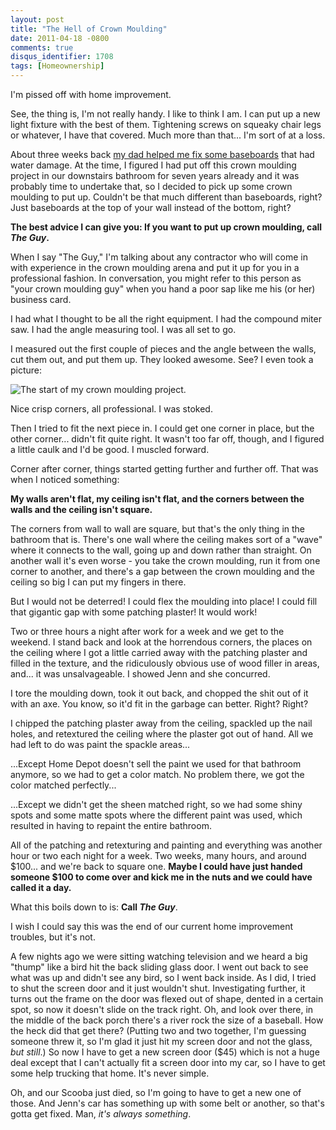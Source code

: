 ```yaml
---
layout: post
title: "The Hell of Crown Moulding"
date: 2011-04-18 -0800
comments: true
disqus_identifier: 1708
tags: [Homeownership]
---
```

I'm pissed off with home improvement.

See, the thing is, I'm not really handy. I like to think I am. I can put
up a new light fixture with the best of them. Tightening screws on
squeaky chair legs or whatever, I have that covered. Much more than
that... I'm sort of at a loss.

About three weeks back [my dad helped me fix some
baseboards](/archive/2011/03/28/fixing-baseboards.aspx) that had water
damage. At the time, I figured I had put off this crown moulding project
in our downstairs bathroom for seven years already and it was probably
time to undertake that, so I decided to pick up some crown moulding to
put up. Couldn't be that much different than baseboards, right? Just
baseboards at the top of your wall instead of the bottom, right?

**The best advice I can give you: If you want to put up crown moulding,
call *The Guy*.**

When I say "The Guy," I'm talking about any contractor who will come in
with experience in the crown moulding arena and put it up for you in a
professional fashion. In conversation, you might refer to this person as
"your crown moulding guy" when you hand a poor sap like me his (or her)
business card.

I had what I thought to be all the right equipment. I had the compound
miter saw. I had the angle measuring tool. I was all set to go.

I measured out the first couple of pieces and the angle between the
walls, cut them out, and put them up. They looked awesome. See? I even
took a picture:

![The start of my crown moulding
project.](https://hyqi8g.blu.livefilestore.com/y2paOubWgfErglBtjXAhcMIzbqYDPsAxrR3JvYJbaENCgq6WIB1IOJtkHCOUs3k-m4bDfUC3ssVcC3vrdf0vfzuThB_QWth5WyIXM76BaSqSCI/20110418crownmoulding.jpg?psid=1)

Nice crisp corners, all professional. I was stoked.

Then I tried to fit the next piece in. I could get one corner in place,
but the other corner... didn't fit quite right. It wasn't too far off,
though, and I figured a little caulk and I'd be good. I muscled forward.

Corner after corner, things started getting further and further off.
That was when I noticed something:

**My walls aren't flat, my ceiling isn't flat, and the corners between
the walls and the ceiling isn't square.**

The corners from wall to wall are square, but that's the only thing in
the bathroom that is. There's one wall where the ceiling makes sort of a
"wave" where it connects to the wall, going up and down rather than
straight. On another wall it's even worse - you take the crown moulding,
run it from one corner to another, and there's a gap between the crown
moulding and the ceiling so big I can put my fingers in there.

But I would not be deterred! I could flex the moulding into place! I
could fill that gigantic gap with some patching plaster! It would work!

Two or three hours a night after work for a week and we get to the
weekend. I stand back and look at the horrendous corners, the places on
the ceiling where I got a little carried away with the patching plaster
and filled in the texture, and the ridiculously obvious use of wood
filler in areas, and... it was unsalvageable. I showed Jenn and she
concurred.

I tore the moulding down, took it out back, and chopped the shit out of
it with an axe. You know, so it'd fit in the garbage can better. Right?
Right?

I chipped the patching plaster away from the ceiling, spackled up the
nail holes, and retextured the ceiling where the plaster got out of
hand. All we had left to do was paint the spackle areas...

...Except Home Depot doesn't sell the paint we used for that bathroom
anymore, so we had to get a color match. No problem there, we got the
color matched perfectly...

...Except we didn't get the sheen matched right, so we had some shiny
spots and some matte spots where the different paint was used, which
resulted in having to repaint the entire bathroom.

All of the patching and retexturing and painting and everything was
another hour or two each night for a week. Two weeks, many hours, and
around $100... and we're back to square one. **Maybe I could have just
handed someone $100 to come over and kick me in the nuts and we could
have called it a day.**

What this boils down to is: **Call *The Guy***.

I wish I could say this was the end of our current home improvement
troubles, but it's not.

A few nights ago we were sitting watching television and we heard a big
"thump" like a bird hit the back sliding glass door. I went out back to
see what was up and didn't see any bird, so I went back inside. As I
did, I tried to shut the screen door and it just wouldn't shut.
Investigating further, it turns out the frame on the door was flexed out
of shape, dented in a certain spot, so now it doesn't slide on the track
right. Oh, and look over there, in the middle of the back porch there's
a river rock the size of a baseball. How the heck did that get there?
(Putting two and two together, I'm guessing someone threw it, so I'm
glad it just hit my screen door and not the glass, *but still*.) So now
I have to get a new screen door ($45) which is not a huge deal except
that I can't actually fit a screen door into my car, so I have to get
some help trucking that home. It's never simple.

Oh, and our Scooba just died, so I'm going to have to get a new one of
those. And Jenn's car has something up with some belt or another, so
that's gotta get fixed. Man, *it's always something*.

